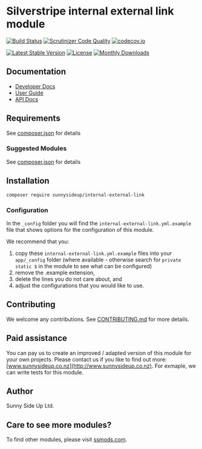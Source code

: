 # Silverstripe internal external link module
[![Build Status](https://travis-ci.org/sunnysideup/silverstripe-internal-external-link.svg?branch=master)](https://travis-ci.org/sunnysideup/silverstripe-internal-external-link)
[![Scrutinizer Code Quality](https://scrutinizer-ci.com/g/sunnysideup/silverstripe-internal-external-link/badges/quality-score.png?b=master)](https://scrutinizer-ci.com/g/sunnysideup/silverstripe-internal-external-link/?branch=master)
[![codecov.io](https://codecov.io/github/sunnysideup/silverstripe-internal-external-link/coverage.svg?branch=master)](https://codecov.io/github/sunnysideup/silverstripe-internal-external-link?branch=master)

[![Latest Stable Version](https://poser.pugx.org/sunnysideup/internal-external-link/version)](https://packagist.org/packages/sunnysideup/internal-external-link)
[![License](https://poser.pugx.org/sunnysideup/internal-external-link/license)](https://packagist.org/packages/sunnysideup/internal-external-link)
[![Monthly Downloads](https://poser.pugx.org/sunnysideup/internal-external-link/d/monthly)](https://packagist.org/packages/sunnysideup/internal-external-link)


## Documentation



 * [Developer Docs](docs/en/INDEX.md)
 * [User Guide](docs/en/userguide.md)
 * [API Docs](http://docs.ssmods.com/sunnysideup/internal-external-link/classes.xhtml)


## Requirements



See [composer.json](composer.json) for details


### Suggested Modules



See [composer.json](composer.json) for details


## Installation


```
composer require sunnysideup/internal-external-link
```

### Configuration



In the `_config` folder you will find the `internal-external-link.yml.example`
file that shows options for the configuration of this module.

We recommend that you:

  1. copy these `internal-external-link.yml.example` files into your
`app/_config` folder (where available - otherwise search for `private static $` in the module to see what can be configured)
  2. remove the .example extension,
  3. delete the lines you do not care about, and
  4. adjust the configurations that you would like to use.


## Contributing



We welcome any contributions. See [CONTRIBUTING.md](CONTRIBUTING.md) for more details.

## Paid assistance



You can pay us to create an improved / adapted version of this module for your own projects.  Please contact us if you like to find out more: [www.sunnysideup.co.nz](http://www.sunnysideup.co.nz).  For exmaple, we can write tests for this module.  

## Author



Sunny Side Up Ltd.


## Care to see more modules?

To find other modules, please visit [ssmods.com](http://ssmods.com/).
